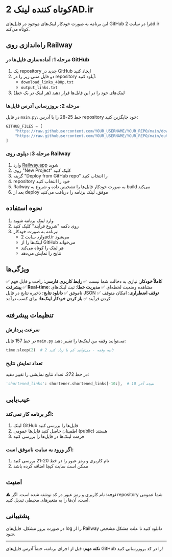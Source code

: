 # کوتاه کننده لینک 2AD.ir

این برنامه به صورت خودکار لینک‌های موجود در فایل‌های GitHub را در سایت 2ad.ir کوتاه می‌کند.

## راه‌اندازی روی Railway

### مرحله 1: آماده‌سازی فایل‌ها در GitHub

1. یک repository جدید در GitHub ایجاد کنید
2. دو فایل متنی زیر را در repository آپلود کنید:
   - `download_links_480p.txt`
   - `output_links.txt`
3. لینک‌های خود را در این فایل‌ها قرار دهید (هر لینک در یک خط)

### مرحله 2: بروزرسانی آدرس فایل‌ها

در فایل `main.py`، خط 25-28 را با آدرس repository خود جایگزین کنید:

```python
GITHUB_FILES = [
    "https://raw.githubusercontent.com/YOUR_USERNAME/YOUR_REPO/main/download_links_480p.txt",
    "https://raw.githubusercontent.com/YOUR_USERNAME/YOUR_REPO/main/output_links.txt"
]
```

### مرحله 3: دپلوی روی Railway

1. وارد [Railway.app](https://railway.app) شوید
2. روی "New Project" کلیک کنید
3. گزینه "Deploy from GitHub repo" را انتخاب کنید
4. repository خود را انتخاب کنید
5. Railway به صورت خودکار فایل‌ها را تشخیص داده و شروع به build می‌کند
6. بعد از deploy موفق، لینک برنامه را دریافت می‌کنید

## نحوه استفاده

1. وارد لینک برنامه شوید
2. روی دکمه "شروع فرآیند" کلیک کنید
3. برنامه به صورت خودکار:
   - وارد سایت 2ad.ir می‌شود
   - لینک‌ها را از GitHub می‌خواند
   - هر لینک را کوتاه می‌کند
   - نتایج را نمایش می‌دهد

## ویژگی‌ها

✅ **کاملاً خودکار**: نیازی به دخالت شما نیست
✅ **رابط کاربری فارسی**: راحت و قابل فهم
✅ **پیشرفت Real-time**: مشاهده وضعیت لحظه‌ای
✅ **مدیریت خطا**: ثبت لینک‌های ناموفق
✅ **دانلود نتایج**: ذخیره نتایج در فایل JSON
✅ **توقف اضطراری**: امکان متوقف کردن فرآیند
✅ **باز کردن خودکار لینک‌ها**: برای کسب درآمد

## تنظیمات پیشرفته

### سرعت پردازش
در خط 157 فایل `main.py` می‌توانید وقفه بین لینک‌ها را تغییر دهید:

```python
time.sleep(2)  # 2 ثانیه وقفه - می‌توانید کم یا زیاد کنید
```

### تعداد نمایش نتایج
در خط 272، تعداد نتایج نمایشی را تغییر دهید:

```python
'shortened_links': shortener.shortened_links[-10:],  # 10 نتیجه آخر
```

## عیب‌یابی

### اگر برنامه کار نمی‌کند:
1. لینک GitHub فایل‌ها را بررسی کنید
2. اطمینان حاصل کنید فایل‌ها عمومی (public) هستند
3. فرمت لینک‌ها در فایل‌ها را بررسی کنید

### اگر ورود به سایت ناموفق است:
1. نام کاربری و رمز عبور را در خط 20-21 بررسی کنید
2. ممکن است سایت کپچا اضافه کرده باشد

## امنیت

⚠️ **توجه**: نام کاربری و رمز عبور در کد نوشته شده است. اگر repository شما عمومی است، آن‌ها را به متغیرهای محیطی تبدیل کنید.

## پشتیبانی

در صورت بروز مشکل، فایل‌های log را از Railway دانلود کنید تا علت مشکل مشخص شود.

---

**نکته مهم**: قبل از اجرای برنامه، حتماً آدرس فایل‌های GitHub را در کد بروزرسانی کنید!
